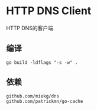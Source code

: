 # HTTP DNS Client

HTTP DNS的客户端

## 编译

```
go build -ldflags "-s -w" .
```

## 依赖

```
github.com/miekg/dns
github.com/patrickmn/go-cache
```